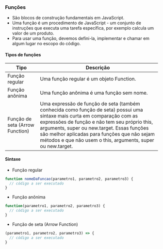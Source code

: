 ### Funções

- São blocos de construção fundamentais em JavaScript.
- Uma função é um procedimento de JavaScript - um conjunto de instruções que executa uma tarefa específica, por exemplo calcula um valor de um produto.
- Para usar uma função, devemos defini-la, implementar e chamar em algum lugar no escopo do código.

#### Tipos de funções
| Tipo | Descrição |
| ------ | ------ |
| Função regular | Uma função regular é um objeto Function. |
| Função anônima | Uma função anônima é uma função sem nome. |
| Função de seta (Arrow Function) | Uma expressão de função de seta (também conhecida como função de seta) possui uma sintaxe mais curta em comparação com as expressões de função e não tem seu próprio this, arguments, super ou new.target. Essas funções são melhor aplicadas para funções que não sejam métodos e que não usem o this, arguments, super ou new.target. |

#### Sintaxe
- Função regular
```javascript
function nomeDaFuncao(parametro1, parametro2, parametro3) {
  // código a ser executado
}
```

- Função anônima
```javascript
function(parametro1, parametro2, parametro3) {
  // código a ser executado
}
```

- Função de seta (Arrow Function)
```javascript
(parametro1, parametro2, parametro3) => {
  // código a ser executado
}
```
